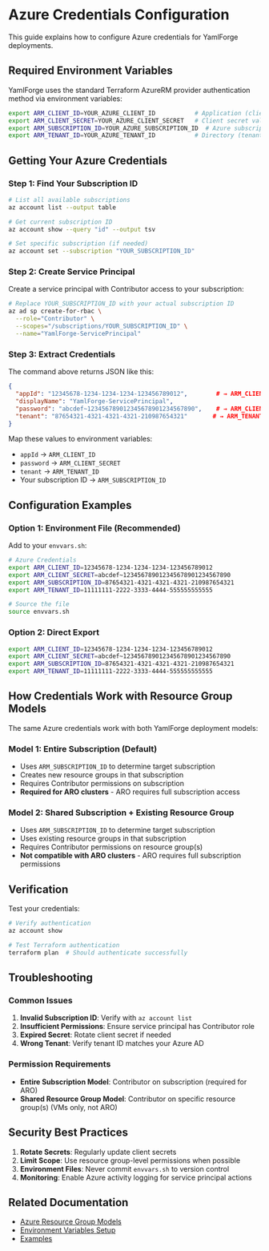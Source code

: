 # Azure Credentials Configuration

This guide explains how to configure Azure credentials for YamlForge deployments.

## Required Environment Variables

YamlForge uses the standard Terraform AzureRM provider authentication method via environment variables:

```bash
export ARM_CLIENT_ID=YOUR_AZURE_CLIENT_ID           # Application (client) ID
export ARM_CLIENT_SECRET=YOUR_AZURE_CLIENT_SECRET   # Client secret value  
export ARM_SUBSCRIPTION_ID=YOUR_AZURE_SUBSCRIPTION_ID  # Azure subscription ID
export ARM_TENANT_ID=YOUR_AZURE_TENANT_ID           # Directory (tenant) ID
```

## Getting Your Azure Credentials

### Step 1: Find Your Subscription ID

```bash
# List all available subscriptions
az account list --output table

# Get current subscription ID
az account show --query "id" --output tsv

# Set specific subscription (if needed)
az account set --subscription "YOUR_SUBSCRIPTION_ID"
```

### Step 2: Create Service Principal

Create a service principal with Contributor access to your subscription:

```bash
# Replace YOUR_SUBSCRIPTION_ID with your actual subscription ID
az ad sp create-for-rbac \
  --role="Contributor" \
  --scopes="/subscriptions/YOUR_SUBSCRIPTION_ID" \
  --name="YamlForge-ServicePrincipal"
```

### Step 3: Extract Credentials

The command above returns JSON like this:

```json
{
  "appId": "12345678-1234-1234-1234-123456789012",        # → ARM_CLIENT_ID
  "displayName": "YamlForge-ServicePrincipal",
  "password": "abcdef~123456789012345678901234567890",    # → ARM_CLIENT_SECRET
  "tenant": "87654321-4321-4321-4321-210987654321"       # → ARM_TENANT_ID
}
```

Map these values to environment variables:
- `appId` → `ARM_CLIENT_ID`
- `password` → `ARM_CLIENT_SECRET`  
- `tenant` → `ARM_TENANT_ID`
- Your subscription ID → `ARM_SUBSCRIPTION_ID`

## Configuration Examples

### Option 1: Environment File (Recommended)

Add to your `envvars.sh`:

```bash
# Azure Credentials
export ARM_CLIENT_ID=12345678-1234-1234-1234-123456789012
export ARM_CLIENT_SECRET=abcdef~123456789012345678901234567890
export ARM_SUBSCRIPTION_ID=87654321-4321-4321-4321-210987654321
export ARM_TENANT_ID=11111111-2222-3333-4444-555555555555

# Source the file
source envvars.sh
```

### Option 2: Direct Export

```bash
export ARM_CLIENT_ID=12345678-1234-1234-1234-123456789012
export ARM_CLIENT_SECRET=abcdef~123456789012345678901234567890
export ARM_SUBSCRIPTION_ID=87654321-4321-4321-4321-210987654321
export ARM_TENANT_ID=11111111-2222-3333-4444-555555555555
```

## How Credentials Work with Resource Group Models

The same Azure credentials work with both YamlForge deployment models:

### Model 1: Entire Subscription (Default)
- Uses `ARM_SUBSCRIPTION_ID` to determine target subscription
- Creates new resource groups in that subscription
- Requires Contributor permissions on subscription
- **Required for ARO clusters** - ARO requires full subscription access

### Model 2: Shared Subscription + Existing Resource Group  
- Uses `ARM_SUBSCRIPTION_ID` to determine target subscription
- Uses existing resource groups in that subscription
- Requires Contributor permissions on resource group(s)
- **Not compatible with ARO clusters** - ARO requires full subscription permissions

## Verification

Test your credentials:

```bash
# Verify authentication
az account show

# Test Terraform authentication
terraform plan  # Should authenticate successfully
```

## Troubleshooting

### Common Issues

1. **Invalid Subscription ID**: Verify with `az account list`
2. **Insufficient Permissions**: Ensure service principal has Contributor role
3. **Expired Secret**: Rotate client secret if needed
4. **Wrong Tenant**: Verify tenant ID matches your Azure AD

### Permission Requirements

- **Entire Subscription Model**: Contributor on subscription (required for ARO)
- **Shared Resource Group Model**: Contributor on specific resource group(s) (VMs only, not ARO)

## Security Best Practices

1. **Rotate Secrets**: Regularly update client secrets
2. **Limit Scope**: Use resource group-level permissions when possible  
3. **Environment Files**: Never commit `envvars.sh` to version control
4. **Monitoring**: Enable Azure activity logging for service principal actions

## Related Documentation

- [Azure Resource Group Models](quickstart.md#azure-configuration)
- [Environment Variables Setup](quickstart.md#step-1-set-up-environment-variables)
- [Examples](../examples/cloud-specific/README.md#azure-examples) 
